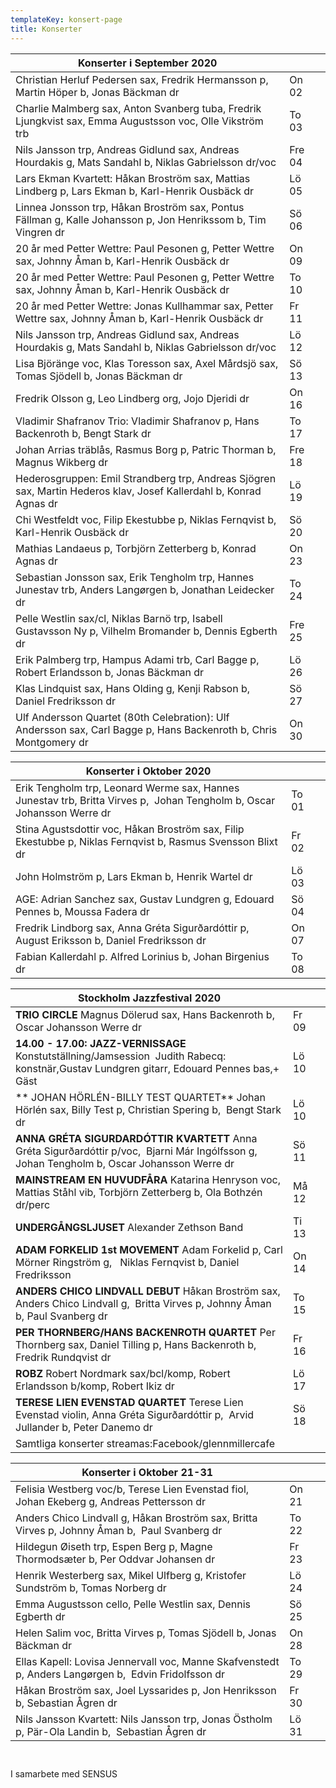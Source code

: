 ```yaml
---
templateKey: konsert-page
title: Konserter
---
```


| Konserter i September 2020                                                                                                                                                      |       |     |
| -------------------------------------------------------------------------------------------------------------------------------------------------------------------------- | ----- | --- 
|Christian Herluf Pedersen sax, Fredrik Hermansson p, Martin Höper b, Jonas Bäckman dr|On 02|
|Charlie Malmberg sax, Anton Svanberg tuba, Fredrik Ljungkvist sax, Emma Augustsson voc, Olle Vikström trb |To 03|
|Nils Jansson trp, Andreas Gidlund sax, Andreas Hourdakis g, Mats Sandahl b, Niklas Gabrielsson dr/voc|Fre 04|
|Lars Ekman Kvartett: Håkan Broström sax, Mattias Lindberg p, Lars Ekman b, Karl-Henrik Ousbäck dr|Lö 05|
|Linnea Jonsson trp, Håkan Broström sax, Pontus Fällman g, Kalle Johansson p, Jon Henrikssom b, Tim Vingren dr|Sö 06|
|20 år med Petter Wettre: Paul Pesonen g, Petter Wettre sax, Johnny Åman b, Karl-Henrik Ousbäck dr|On 09|
|20 år med Petter Wettre:  Paul Pesonen g, Petter Wettre sax, Johnny Åman b, Karl-Henrik Ousbäck dr|To 10|
|20 år med Petter Wettre: Jonas Kullhammar sax, Petter Wettre sax, Johnny Åman b, Karl-Henrik Ousbäck dr|Fr 11|	
|Nils Jansson trp, Andreas Gidlund sax, Andreas Hourdakis g, Mats Sandahl b, Niklas Gabrielsson dr/voc|Lö 12|
|Lisa Björänge voc, Klas Toresson sax, Axel Mårdsjö sax, Tomas Sjödell b, Jonas Bäckman dr|Sö 13|
|Fredrik Olsson g, Leo Lindberg org, Jojo Djeridi dr|On 16|
|Vladimir Shafranov Trio: Vladimir Shafranov p, Hans Backenroth b, Bengt Stark dr|To 17|
|Johan Arrias träblås, Rasmus Borg p, Patric Thorman b, Magnus Wikberg dr|Fre 18|
|Hederosgruppen: Emil Strandberg trp, Andreas Sjögren sax, Martin Hederos klav, Josef Kallerdahl b, Konrad Agnas dr|Lö 19|
|Chi Westfeldt voc, Filip Ekestubbe p, Niklas Fernqvist b, Karl-Henrik Ousbäck dr|Sö 20|
|Mathias Landaeus p, Torbjörn Zetterberg b, Konrad Agnas dr|On 23|
|Sebastian Jonsson sax, Erik Tengholm trp, Hannes Junestav trb, Anders Langørgen b, Jonathan Leidecker dr|To 24|
|Pelle Westlin sax/cl, Niklas Barnö trp, Isabell Gustavsson Ny p, Vilhelm Bromander b, Dennis Egberth dr|Fre 25|
|Erik Palmberg trp, Hampus Adami trb, Carl Bagge p, Robert Erlandsson b, Jonas Bäckman dr|Lö 26|
|Klas Lindquist sax, Hans Olding g, Kenji Rabson b, Daniel Fredriksson dr|Sö 27|
|Ulf Andersson Quartet (80th Celebration): Ulf Andersson sax, Carl Bagge p, Hans Backenroth b, Chris Montgomery dr|On 30|

| Konserter i Oktober 2020                                                                                                                                                      |       |     |
| -------------------------------------------------------------------------------------------------------------------------------------------------------------------------- | ----- | ---
|Erik Tengholm trp, Leonard Werme sax, Hannes Junestav trb, Britta Virves p,  Johan Tengholm b, Oscar Johansson Werre dr|To 01|
|Stina Agustsdottir voc, Håkan Broström sax, Filip Ekestubbe p, Niklas Fernqvist b, Rasmus Svensson Blixt dr|Fr 02|
|John Holmström p, Lars Ekman b, Henrik Wartel dr|Lö 03|
|AGE: Adrian Sanchez sax, Gustav Lundgren g, Edouard Pennes b, Moussa Fadera dr|Sö 04|
|Fredrik Lindborg sax, Anna Gréta Sigurðardóttir p, August Eriksson b, Daniel Fredriksson dr|On 07|	
|Fabian Kallerdahl p. Alfred Lorinius b, Johan Birgenius dr|To 08|

| Stockholm Jazzfestival 2020                                                                                                                                                      |       |     |
| -------------------------------------------------------------------------------------------------------------------------------------------------------------------------- | ----- | ---
|**TRIO CIRCLE** Magnus Dölerud sax, Hans Backenroth b, Oscar Johansson Werre dr|Fr 09|
|**14.00 - 17.00:  JAZZ-VERNISSAGE** Konstutställning/Jamsession 	            Judith Rabecq: konstnär,Gustav Lundgren gitarr, Edouard Pennes bas,+ Gäst|Lö 10|
|** JOHAN HÖRLÉN-BILLY TEST QUARTET** Johan Hörlén sax, Billy Test p, Christian Spering b,  Bengt Stark dr|Lö 10|
|**ANNA GRÉTA SIGURDARDÓTTIR KVARTETT** Anna Gréta Sigurðardóttir p/voc,  Bjarni Már Ingólfsson g, Johan Tengholm b, Oscar Johansson Werre dr |Sö 11 |
|**MAINSTREAM EN HUVUDFÅRA** Katarina Henryson voc, Mattias Ståhl vib, Torbjörn Zetterberg b, Ola Bothzén dr/perc| Må 12|
|**UNDERGÅNGSLJUSET** Alexander Zethson Band|Ti 13|
|**ADAM FORKELID  1st MOVEMENT** Adam Forkelid p, Carl Mörner Ringström g,   Niklas Fernqvist b, Daniel Fredriksson|On 14|
|**ANDERS CHICO LINDVALL DEBUT** Håkan Broström sax, Anders Chico Lindvall g,  Britta Virves p, Johnny Åman b, Paul Svanberg dr|To 15|
| **PER THORNBERG/HANS BACKENROTH QUARTET** Per Thornberg sax, Daniel Tilling p, Hans Backenroth b, Fredrik Rundqvist dr|Fr 16|
|**ROBZ** Robert Nordmark sax/bcl/komp, Robert Erlandsson b/komp, Robert Ikiz dr|Lö 17|
|**TERESE LIEN EVENSTAD QUARTET** Terese Lien Evenstad violin, Anna Gréta Sigurðardóttir p,  Arvid Jullander b, Peter Danemo dr|Sö 18|
|Samtliga konserter streamas:Facebook/glennmillercafe|

| Konserter i Oktober 21-31                                                                                                                                                       |       |     |
| -------------------------------------------------------------------------------------------------------------------------------------------------------------------------- | ----- | ---
|Felisia Westberg voc/b, Terese Lien Evenstad fiol, Johan Ekeberg g, Andreas Pettersson dr|On 21|
|Anders Chico Lindvall g, Håkan Broström sax, Britta Virves p, Johnny Åman b,  Paul Svanberg dr|To 22|
|Hildegun Øiseth trp, Espen Berg p, Magne Thormodsæter b, Per Oddvar Johansen dr|Fr 23|
|Henrik Westerberg sax, Mikel Ulfberg g, Kristofer Sundström b, Tomas Norberg dr|Lö 24|
|Emma Augustsson cello, Pelle Westlin sax, Dennis Egberth dr|Sö 25|
|Helen Salim voc, Britta Virves p, Tomas Sjödell b, Jonas Bäckman dr  |On 28|
| Ellas Kapell: Lovisa Jennervall voc, Manne Skafvenstedt p, Anders Langørgen b,  Edvin Fridolfsson dr|To 29|
| Håkan Broström sax, Joel Lyssarides p, Jon Henriksson b, Sebastian Ågren dr|Fr 30|
|Nils Jansson Kvartett: Nils Jansson trp, Jonas Östholm p, Pär-Ola Landin b,  Sebastian Ågren dr|Lö 31|
        

                  	            	          


	

   
 



I samarbete med SENSUS

